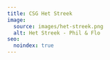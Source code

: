 ```yaml
---
title: CSG Het Streek
image:
  source: images/het-streek.png
  alt: Het Streek - Phil & Flo
seo:
  noindex: true
---
```

